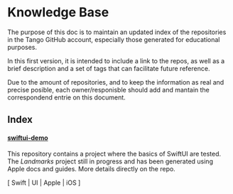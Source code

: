 # Knowledge Base

The purpose of this doc is to maintain an updated index of the repositories in the Tango GitHub account, especially those generated for educational purposes.

In this first version, it is intended to include a link to the repos, as well as a brief description and a set of tags that can facilitate future reference.

Due to the amount of repositories, and to keep the information as real and precise posible, each owner/responisble should add and mantain the correspondend entrie on this document.



## Index

#### [swiftui-demo](https://github.com/tangosource/swiftui-demo)

This repository contains a project where the basics of SwiftUI are tested. The *Landmarks* project still in progress and has been generated using Apple docs and guides. More details directly on the repo.

[ Swift | UI | Apple | iOS ]